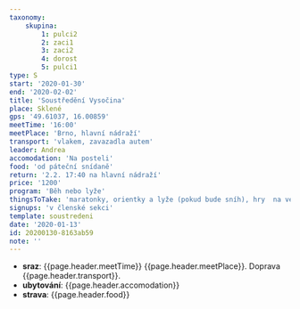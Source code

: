 ```yaml
---
taxonomy:
    skupina:
        1: pulci2
        2: zaci1
        3: zaci2
        4: dorost
        5: pulci1
type: S
start: '2020-01-30'
end: '2020-02-02'
title: 'Soustředění Vysočina'
place: Sklené
gps: '49.61037, 16.00859'
meetTime: '16:00'
meetPlace: 'Brno, hlavní nádraží'
transport: 'vlakem, zavazadla autem'
leader: Andrea
accomodation: 'Na posteli'
food: 'od páteční snídaně'
return: '2.2. 17:40 na hlavní nádraží'
price: '1200'
program: 'Běh nebo lyže'
thingsToTake: 'maratonky, orientky a lyže (pokud bude sníh), hry  na večer'
signups: 'v členské sekci'
template: soustredeni
date: '2020-01-13'
id: 20200130-8163ab59
note: ''
---
```

* **sraz**: {{page.header.meetTime}} {{page.header.meetPlace}}. Doprava {{page.header.transport}}.
* **ubytování**: {{page.header.accomodation}}
* **strava**: {{page.header.food}}
